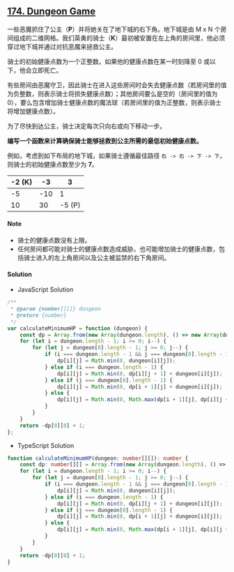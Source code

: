 ## [174. Dungeon Game](https://leetcode.com/problems/dungeon-game/)

一些恶魔抓住了公主（**P**）并将她关在了地下城的右下角。地下城是由 M x N 个房间组成的二维网格。我们英勇的骑士（**K**）最初被安置在左上角的房间里，他必须穿过地下城并通过对抗恶魔来拯救公主。

骑士的初始健康点数为一个正整数。如果他的健康点数在某一时刻降至 0 或以下，他会立即死亡。

有些房间由恶魔守卫，因此骑士在进入这些房间时会失去健康点数（若房间里的值为负整数，则表示骑士将损失健康点数）；其他房间要么是空的（房间里的值为 0），要么包含增加骑士健康点数的魔法球（若房间里的值为正整数，则表示骑士将增加健康点数）。

为了尽快到达公主，骑士决定每次只向右或向下移动一步。

**编写一个函数来计算确保骑士能够拯救到公主所需的最低初始健康点数。**

例如，考虑到如下布局的地下城，如果骑士遵循最佳路径 `右 -> 右 -> 下 -> 下`，则骑士的初始健康点数至少为 **7**。

| -2 (K) | -3  | 3      |
| ------ | --- | ------ |
| -5     | -10 | 1      |
| 10     | 30  | -5 (P) |

#### Note

-   骑士的健康点数没有上限。
-   任何房间都可能对骑士的健康点数造成威胁，也可能增加骑士的健康点数，包括骑士进入的左上角房间以及公主被监禁的右下角房间。

#### Solution

-   JavaScript Solution

```javascript
/**
 * @param {number[][]} dungeon
 * @return {number}
 */
var calculateMinimumHP = function (dungeon) {
    const dp = Array.from(new Array(dungeon.length), () => new Array(dungeon[0].length));
    for (let i = dungeon.length - 1; i >= 0; i--) {
        for (let j = dungeon[0].length - 1; j >= 0; j--) {
            if (i === dungeon.length - 1 && j === dungeon[0].length - 1) {
                dp[i][j] = Math.min(0, dungeon[i][j]);
            } else if (i === dungeon.length - 1) {
                dp[i][j] = Math.min(0, dp[i][j + 1] + dungeon[i][j]);
            } else if (j === dungeon[0].length - 1) {
                dp[i][j] = Math.min(0, dp[i + 1][j] + dungeon[i][j]);
            } else {
                dp[i][j] = Math.min(0, Math.max(dp[i + 1][j], dp[i][j + 1]) + dungeon[i][j]);
            }
        }
    }
    return -dp[0][0] + 1;
};
```

-   TypeScript Solution

```typescript
function calculateMinimumHP(dungeon: number[][]): number {
    const dp: number[][] = Array.from(new Array(dungeon.length), () => new Array(dungeon[0].length));
    for (let i = dungeon.length - 1; i >= 0; i--) {
        for (let j = dungeon[0].length - 1; j >= 0; j--) {
            if (i === dungeon.length - 1 && j === dungeon[0].length - 1) {
                dp[i][j] = Math.min(0, dungeon[i][j]);
            } else if (i === dungeon.length - 1) {
                dp[i][j] = Math.min(0, dp[i][j + 1] + dungeon[i][j]);
            } else if (j === dungeon[0].length - 1) {
                dp[i][j] = Math.min(0, dp[i + 1][j] + dungeon[i][j]);
            } else {
                dp[i][j] = Math.min(0, Math.max(dp[i + 1][j], dp[i][j + 1]) + dungeon[i][j]);
            }
        }
    }
    return -dp[0][0] + 1;
}
```
